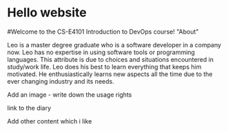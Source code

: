 # Hello website
#Welcome to the CS-E4101 Introduction to DevOps course!
"About"

Leo is a master degree graduate who is a software developer in a company now.
Leo has no expertise in using software tools or programming languages. This attribute is due to choices and situations encountered in study/work life.
Leo does his best to learn everything that keeps him motivated. He enthusiastically learns new aspects all the time due to the ever changing industry and its needs.   

Add an image - write down the usage rights

link to the diary

Add other content which i like
